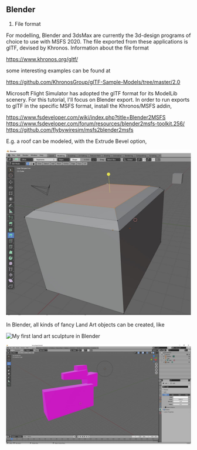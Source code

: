 ## Blender


1. File format

For modelling, Blender and 3dsMax are currently the 3d-design programs of choice to use with MSFS 2020.
The file exported from these applications is glTF, devised by Khronos. Information about the file format

https://www.khronos.org/gltf/

some interesting examples can be found at

https://github.com/KhronosGroup/glTF-Sample-Models/tree/master/2.0

Microsoft Flight Simulator has adopted the glTF format for its ModelLib scenery. For this tutorial, I'll focus 
on Blender export. In order to run exports to glTF in the specific MSFS format, install the Khronos/MSFS addin,

https://www.fsdeveloper.com/wiki/index.php?title=Blender2MSFS
https://www.fsdeveloper.com/forum/resources/blender2msfs-toolkit.256/
https://github.com/flybywiresim/msfs2blender2msfs

E.g. a roof can be modeled, with the Extrude Bevel option,

![Hangar geometry](BlenderFunBevel.JPG?raw=true "Scenery")

In Blender, all kinds of fancy Land Art objects can be created, like

![My first land art sculpture in Blender](fancyshape2L.blend?raw=true "Scenery")

![My first land art sculpture in Blender](43a_OpenBlenderExportFancy.JPG?raw=true "Scenery")



